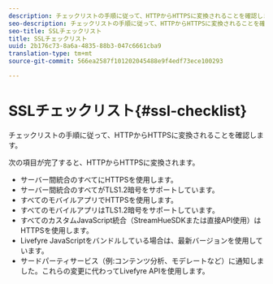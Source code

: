 ```yaml
---
description: チェックリストの手順に従って、HTTPからHTTPSに変換されることを確認します。
seo-description: チェックリストの手順に従って、HTTPからHTTPSに変換されることを確認します。
seo-title: SSLチェックリスト
title: SSLチェックリスト
uuid: 2b176c73-8a6a-4835-88b3-047c6661cba9
translation-type: tm+mt
source-git-commit: 566ea2587f101202045488e9f4edf73ece100293

---
```



# SSLチェックリスト{#ssl-checklist}

チェックリストの手順に従って、HTTPからHTTPSに変換されることを確認します。

次の項目が完了すると、HTTPからHTTPSに変換されます。

* サーバー間統合のすべてにHTTPSを使用します。
* サーバー間統合のすべてがTLS1.2暗号をサポートしています。
* すべてのモバイルアプリでHTTPSを使用します。
* すべてのモバイルアプリはTLS1.2暗号をサポートしています。
* すべてのカスタムJavaScript統合（StreamHueSDKまたは直接API使用）はHTTPSを使用します。
* Livefyre JavaScriptをバンドルしている場合は、最新バージョンを使用しています。
* サードパーティサービス（例:コンテンツ分析、モデレートなど）に通知しました。これらの変更に代わってLivefyre APIを使用します。

